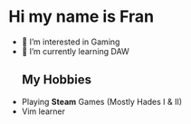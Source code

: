 # Hi my name is Fran
- 👀 I’m interested in Gaming
- 🌱 I’m currently learning DAW
  ## My Hobbies
- Playing **Steam** Games (Mostly Hades I & II)
- Vim learner
<!---
Fran-zen/Fran-zen is a ✨ special ✨ repository because its `README.md` (this file) appears on your GitHub profile.
You can click the Preview link to take a look at your changes.
--->

